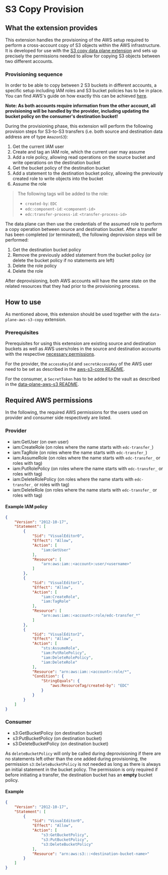 # S3 Copy Provision

## What the extension provides

This extension handles the provisioning of the AWS setup required to perform a cross-account copy of S3 objects within
the AWS infrastructure. It is developed for use with the
[S3 copy data plane extension](../data-plane-aws-s3-copy/README.md) and sets up precisely the
permissions needed to allow for copying S3 objects between two different accounts.

### Provisioning sequence

In order to be able to copy between 2 S3 buckets in different accounts, a specific setup including IAM roles and S3
bucket policies has to be in place. You can find AWS's guide on how exactly this can be achieved
[here](https://docs.aws.amazon.com/prescriptive-guidance/latest/patterns/copy-data-from-an-s3-bucket-to-another-account-and-region-by-using-the-aws-cli.html).

**Note: As both accounts require information from the other account, all provisioning will be handled by the provider,
including updating the bucket policy on the consumer's destination bucket!**

During the provisioning phase, this extension will perform the following provision steps for S3-to-S3 transfers
(i.e. both source and destination data address are of type `AmazonS3`):
1. Get the current IAM user
2. Create and tag an IAM role, which the current user may assume
3. Add a role policy, allowing read operations on the source bucket and write operations on the destination bucket
4. Get the bucket policy of the destination bucket
5. Add a statement to the destination bucket policy, allowing the previously created role to write objects into the bucket
6. Assume the role

> The following tags will be added to the role:
>- `created-by`: `EDC`
>- `edc:component-id`: `<component-id>`
>- `edc:transfer-process-id`: `<transfer-process-id>`

The data plane can then use the credentials of the assumed role to perform a copy operation between source and
destination bucket. After a transfer has been completed (or terminated), the following deprovision steps will be
performed:
1. Get the destination bucket policy
2. Remove the previously added statement from the bucket policy (or delete the bucket policy if no statements are left)
3. Delete the role policy
4. Delete the role

After deprovisioning, both AWS accounts will have the same state on the related resources that they had prior to the
provisioning process.

## How to use

As mentioned above, this extension should be used together with the `data-plane-aws-s3-copy` extension.

### Prerequisites

Prerequisites for using this extension are existing source and destination buckets as well as AWS users/roles
in the source and destination accounts with the respective [necessary permissions](#required-aws-permissions).

For the provider, the `accessKeyId` and `secretAccessKey` of the AWS user need to be set as described in the
[aws-s3-core README](../../../common/aws/aws-s3-core/README.md).

For the consumer, a `SecretToken` has to be added to the vault as described in the
[data-plane-aws-s3 README](../../../data-plane/data-plane-aws-s3/README.md#secret-resolution).

## Required AWS permissions

In the following, the required AWS permissions for the users used on provider and consumer side respectively are listed.

### Provider
- iam:GetUser (on own user)
- iam:CreateRole (on roles where the name starts with `edc-transfer_`)
- iam:TagRole (on roles where the name starts with `edc-transfer_`)
- iam:AssumeRole (on roles where the name starts with `edc-transfer_` or roles with tag)
- iam:PutRolePolicy (on roles where the name starts with `edc-transfer_` or roles with tag)
- iam:DeleteRolePolicy (on roles where the name starts with `edc-transfer_` or roles with tag)
- iam:DeleteRole (on roles where the name starts with `edc-transfer_` or roles with tag)

#### Example IAM policy

```json
{
    "Version": "2012-10-17",
    "Statement": [
        {
            "Sid": "VisualEditor0",
            "Effect": "Allow",
            "Action": [
                "iam:GetUser"
            ],
            "Resource": [
                "arn:aws:iam::<account>:user/<username>"
            ]
        },
        {
            "Sid": "VisualEditor1",
            "Effect": "Allow",
            "Action": [
                "iam:CreateRole",
                "iam:TagRole"
            ],
            "Resource": [
                "arn:aws:iam::<account>:role/edc-transfer_*"
            ]
        },
        {
            "Sid": "VisualEditor2",
            "Effect": "Allow",
            "Action": [
                "sts:AssumeRole",
                "iam:PutRolePolicy",
                "iam:DeleteRolePolicy",
                "iam:DeleteRole"
            ],
            "Resource": "arn:aws:iam::<account>:role/*",
            "Condition": {
                "StringEquals": {
                    "aws:ResourceTag/created-by": "EDC"
                }
            }
        }
    ]
}
```

### Consumer
- s3:GetBucketPolicy (on destination bucket)
- s3:PutBucketPolicy (on destination bucket)
- s3:DeleteBucketPolicy (on destination bucket)

As `deleteBucketPolicy` will only be called during deprovisioning if there are no statements left other than the one
added during provisioning, the permission `s3:DeleteBucketPolicy` is not needed as long as there is always an initial
statement in the bucket policy. The permission is only required if before initiating a transfer, the destination bucket
has an **empty** bucket policy.

#### Example

```json
{
    "Version": "2012-10-17",
    "Statement": [
        {
            "Sid": "VisualEditor0",
            "Effect": "Allow",
            "Action": [
                "s3:GetBucketPolicy",
                "s3:PutBucketPolicy",
                "s3:DeleteBucketPolicy"
            ],
            "Resource": "arn:aws:s3:::<destination-bucket-name>"
        }
    ]
}
```
